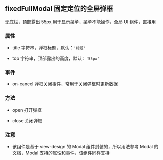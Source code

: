 ## fixedFullModal 固定定位的全屏弹框

无底栏，顶部露出 55px,用于显示菜单，菜单不能操作，全局 UI 组件，直接用

### 属性

- title 字符串，弹框标题，默认：`'标题'`

- top 字符串，顶部露出的高度，默认：`'55px'`

### 事件

- on-cancel 弹框关闭事件，常用于关闭弹框时更新数据

### 方法

- open 打开弹框

- close 关闭弹框

### 注意

- 该组件是基于 view-design 的 Modal 组件封装的，所以用法参考 Modal 的文档，Modal 支持的属性和事件，该组件同样支持
